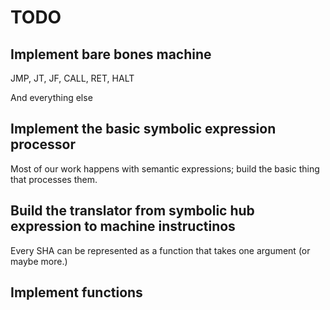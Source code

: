 # TODO

## Implement bare bones machine

JMP, JT, JF, CALL, RET, HALT

And everything else

## Implement the basic symbolic expression processor

Most of our work happens with semantic expressions; build the basic thing that processes them.

## Build the translator from symbolic hub expression to machine instructinos

Every SHA can be represented as a function that takes one argument (or maybe more.)

## Implement functions

